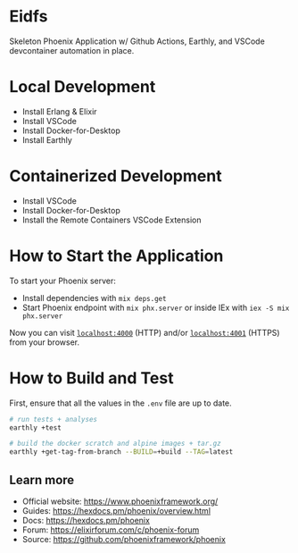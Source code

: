 # Eidfs

Skeleton Phoenix Application w/ Github Actions, Earthly, and
VSCode devcontainer automation in place.

# Local Development

  * Install Erlang & Elixir
  * Install VSCode
  * Install Docker-for-Desktop
  * Install Earthly

# Containerized Development

  * Install VSCode
  * Install Docker-for-Desktop
  * Install the Remote Containers VSCode Extension
  
# How to Start the Application

To start your Phoenix server:

  * Install dependencies with `mix deps.get`
  * Start Phoenix endpoint with `mix phx.server` or inside IEx with `iex -S mix phx.server`

Now you can visit [`localhost:4000`](http://localhost:4000) (HTTP) and/or
[`localhost:4001`](https://localhost:4001) (HTTPS) from your browser.

# How to Build and Test

First, ensure that all the values in the `.env` file are up to date.

```bash
# run tests + analyses
earthly +test

# build the docker scratch and alpine images + tar.gz
earthly +get-tag-from-branch --BUILD=+build --TAG=latest
```

## Learn more

  * Official website: https://www.phoenixframework.org/
  * Guides: https://hexdocs.pm/phoenix/overview.html
  * Docs: https://hexdocs.pm/phoenix
  * Forum: https://elixirforum.com/c/phoenix-forum
  * Source: https://github.com/phoenixframework/phoenix
